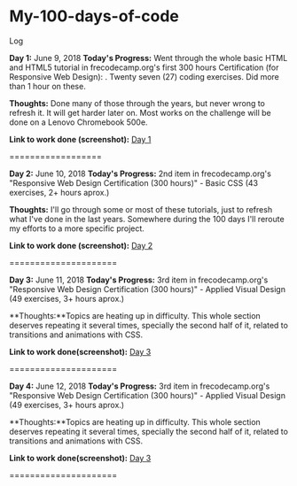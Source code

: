 # My-100-days-of-code

Log

**Day 1:** June 9, 2018
**Today's Progress:** Went through the whole basic HTML and HTML5 tutorial in frecodecamp.org's first 300 hours Certification (for Responsive Web Design): . Twenty seven (27) coding exercises. Did more than 1 hour on these.

**Thoughts:** Done many of those through the years, but never wrong to refresh it. It will get harder later on. Most works on the challenge will be done on a Lenovo Chromebook 500e.

**Link to work done (screenshot):** [Day 1](https://drive.google.com/file/d/1niuqQ6_6MrJPm0OxvCC1xeqHx450Y6ko/view?usp=sharing)

==================

**Day 2:** June 10, 2018
**Today's Progress:** 2nd item in frecodecamp.org's "Responsive Web Design Certification (300 hours)" - Basic CSS (43 exercises, 2+ hours aprox.)

**Thoughts:** I'll go through some or most of these tutorials, just to refresh what I've done in the last years. Somewhere during the 100 days I'll reroute my efforts to a more specific project. 

**Link to work done (screenshot):** [Day 2](https://drive.google.com/file/d/1U5-gsCL8m1AWpVqzQDvzb0PQVOaC-Fhl/view?usp=sharing)

=====================

**Day 3:** June 11, 2018
**Today's Progress:** 3rd item in frecodecamp.org's "Responsive Web Design Certification (300 hours)"  - Applied Visual Design (49 exercises, 3+ hours aprox.)

**Thoughts:**Topics are heating up in difficulty. This whole section deserves repeating it several times, specially the second half of it, related to transitions and animations with CSS. 

**Link to work done(screenshot):** [Day 3](https://drive.google.com/file/d/1RFwzOVsz6-8Ghm3GN8y_Sb_YG2Jz6uXU/view?usp=sharing)

=====================

**Day 4:** June 12, 2018
**Today's Progress:** 3rd item in frecodecamp.org's "Responsive Web Design Certification (300 hours)"  - Applied Visual Design (49 exercises, 3+ hours aprox.)

**Thoughts:**Topics are heating up in difficulty. This whole section deserves repeating it several times, specially the second half of it, related to transitions and animations with CSS. 

**Link to work done(screenshot):** [Day 3](https://drive.google.com/file/d/1RFwzOVsz6-8Ghm3GN8y_Sb_YG2Jz6uXU/view?usp=sharing)

=====================
